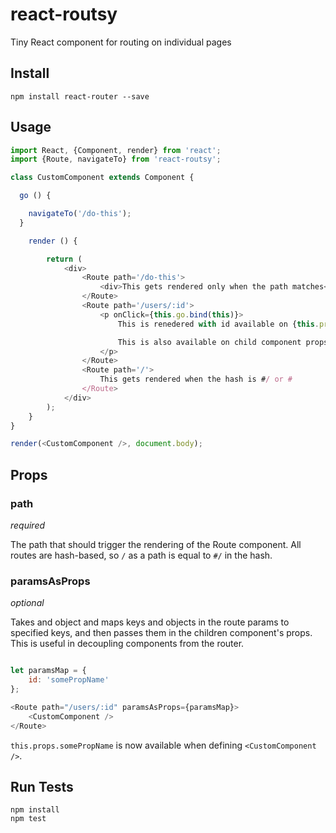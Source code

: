 # react-routsy
Tiny React component for routing on individual pages

## Install

```
npm install react-router --save
```

## Usage

```js
import React, {Component, render} from 'react';
import {Route, navigateTo} from 'react-routsy';

class CustomComponent extends Component {

  go () {

    navigateTo('/do-this');
  }

	render () {

		return (
			<div>
				<Route path='/do-this'>
					<div>This gets rendered only when the path matches</div>
				</Route>
				<Route path='/users/:id'>
					<p onClick={this.go.bind(this)}>
						This is renedered with id available on {this.props.router.params.id}.

						This is also available on child component props.
					</p>
				</Route>
				<Route path='/'>
					This gets rendered when the hash is #/ or #
				</Route>
			</div>
		);
	}
}

render(<CustomComponent />, document.body);
```

## Props

### path

*required*

The path that should trigger the rendering of the Route component. All routes are hash-based, so `/` as a path is equal to `#/` in the hash.

### paramsAsProps

*optional*

Takes and object and maps keys and objects in the route params to specified keys, and then passes them in the children component's props. This is useful in decoupling components from the router.

```js

let paramsMap = {
	id: 'somePropName'
};

<Route path="/users/:id" paramsAsProps={paramsMap}>
	<CustomComponent />
</Route>
```

`this.props.somePropName` is now available when defining `<CustomComponent />`.

## Run Tests

```
npm install
npm test
```
